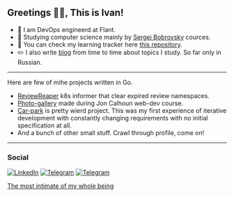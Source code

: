 ##  Greetings :metal::blush:, This is Ivan!

- :penguin: I am DevOps engineerd at Flant. 
- :mag_right: Studying computer science mainly by [Sergei Bobrovsky](https://vk.com/lambda_brain) cources.
- :rocket: You can check my learning tracker here [this repository](https://github.com/NaNameUz3r/My-Learning-Tracker).
- :pencil2: I also write [blog](https://wannahack.in/) from time to time about topics I study. So far only in Russian. 

---

Here are few of mihe projects written in Go.
- [ReviewReaper](https://github.com/NaNameUz3r/ReviewReaper) k8s informer that clear expired review namespaces.
- [Photo-gallery](https://github.com/NaNameUz3r/photo-gallery) made during Jon Calhoun web-dev course.
- [Car-park](https://github.com/NaNameUz3r/car-park) is pretty wierd project. This was my first experience of iterative development with constantly changing requirements with no initial specification at all. 
- And a bunch of other small stuff. Crawl through profile, come on!

---
### Social

[![LinkedIn](https://img.shields.io/badge/LinkedIn-0077B5?style=for-the-badge&logo=linkedin&logoColor=white)](https://www.linkedin.com/in/ivan-zakutnii-a43851203/)
[![Telegram](https://img.shields.io/badge/Telegram-2CA5E0?style=for-the-badge&logo=telegram&logoColor=white)](https://t.me/formless_space)
[![Telegram](https://img.shields.io/badge/Gmail-D14836?style=for-the-badge&logo=gmail&logoColor=white)](mailto:zakutnii.ivan@gmail.com)

[The most intimate of my whole being](https://surl.li/gtppa)
